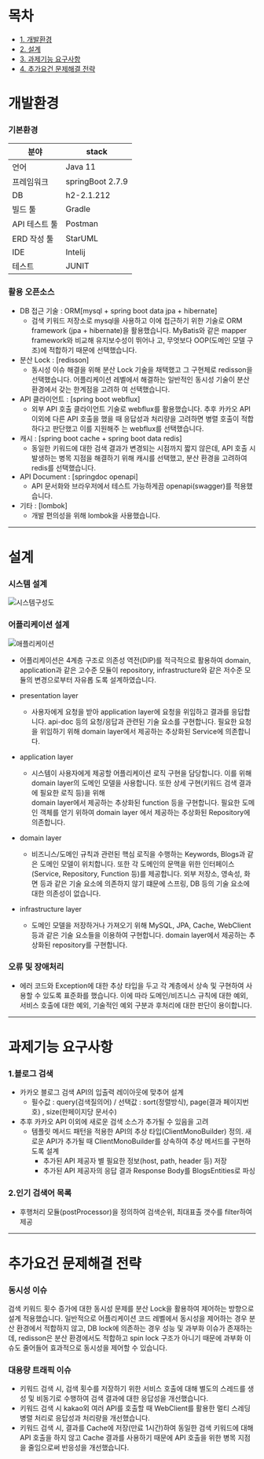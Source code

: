 # 목차
- [1. 개발환경](#개발환경)
- [2. 설계](#설계)
- [3. 과제기능 요구사항](#과제기능-요구사항)
- [4. 추가요건 문제해결 전략](#추가요건-문제해결-전략)


# 개발환경

### 기본환경

분야| stack |
--|--|
 |언어 | Java 11|
 |프레임워크 | springBoot 2.7.9
 |DB | h2-2.1.212
 |빌드 툴 | Gradle
 |API 테스트 툴 | Postman |
 |ERD 작성 툴 | StarUML |
 | IDE | Intelij |
 | 테스트 | JUNIT |
 

### 활용 오픈소스

- DB 접근 기술 : ORM[mysql + spring boot data jpa + hibernate]
  - 검색 키워드 저장소로 mysql을 사용하고 이에 접근하기 위한 기술로 ORM framework (jpa + hibernate)을 활용했습니다. MyBatis와 같은 mapper framework와 비교해 유지보수성이 뛰어나
    고, 무엇보다 OOP(도메인 모델 구조)에 적합하기 때문에 선택했습니다.
- 분산 Lock : [redisson]
  - 동시성 이슈 해결을 위해 분산 Lock 기술을 채택했고 그 구현체로 redisson을 선택했습니다. 어플리케이션 레벨에서 해결하는 일반적인 동시성 기술이 분산 환경에서 갖는 한계점을 고려하
    여 선택했습니다.
- API 클라이언트 : [spring boot webflux]
  - 외부 API 호출 클라이언트 기술로 webflux를 활용했습니다. 추후 카카오 API 이외에 다른 API 호출을 했을 때 응답성과 처리량을 고려하면 병렬 호출이 적합하다고 판단했고 이를 지원해주
    는 webflux를 선택했습니다.
- 캐시 : [spring boot cache + spring boot data redis]
  - 동일한 키워드에 대한 검색 결과가 변경되는 시점까지 짧지 않은데, API 호출 시 발생하는 병목 지점을 해결하기 위해 캐시를 선택했고, 분산 환경을 고려하여 redis를 선택했습니다.
- API Document : [springdoc openapi]
  - API 문서화와 브라우저에서 테스트 가능하게끔 openapi(swagger)를 적용했습니다.
- 기타 : [lombok]
  - 개발 편의성을 위해 lombok을 사용했습니다.

---

# 설계

### 시스템 설계

![시스템구성도](https://user-images.githubusercontent.com/20380910/226425635-a57c8c5e-1948-4022-a82f-f17aa8608054.png)


### 어플리케이션 설계

![애플리케이션](https://user-images.githubusercontent.com/20380910/226426067-73e4253d-03de-417c-8d03-72ce9dc9bf1c.png)

- 어플리케이션은 4계층 구조로 의존성 역전(DIP)를 적극적으로 활용하여 domain, application과 같은 고수준 모듈이 repository, infrastructure와 같은 저수준 모듈의 변경으로부터 자유롭
  도록 설계하였습니다.
 
- presentation layer
  - 사용자에게 요청을 받아 application layer에 요청을 위임하고 결과를 응답합니다. api-doc 등의 요청/응답과 관련된 기술 요소를 구현합니다. 필요한 요청을 위임하기 위해 domain layer에서 제공하는 추상화된 Service에 의존합니다.

- application layer
  - 시스템이 사용자에게 제공할 어플리케이션 로직 구현을 담당합니다. 이를 위해 domain layer의 도메인 모델을 사용합니다. 또한 상세 구현(키워드 검색 결과에 필요한 로직 등)을 위해    
    domain layer에서 제공하는 추상화된 function 등을 구현합니다. 필요한 도메인 객체를 얻기 위하여 domain layer 에서 제공하는 추상화된 Repository에 의존합니다.

- domain layer
  - 비즈니스/도메인 규칙과 관련된 핵심 로직을 수행하는 Keywords, Blogs과 같은 도메인 모델이 위치합니다. 또한 각 도메인의 문맥을 위한 인터페이스(Service, Repository, 
    Function 등)를 제공합니다. 외부 저장소, 영속성, 화면 등과 같은 기술 요소에 의존하지 않기 떄문에 스프링, DB 등의 기술 요소에 대한 의존성이 없습니다.

- infrastructure layer
  - 도메인 모델을 저장하거나 가져오기 위해 MySQL, JPA, Cache, WebClient 등과 같은 기술 요소들을 이용하여 구현합니다. domain layer에서 제공하는 추상화된 repository를 구현합니다.

  
### 오류 및 장애처리
- 에러 코드와 Exception에 대한 추상 타입을 두고 각 계층에서 상속 및 구현하여 사용할 수 있도록 표준화를 했습니다.
  이에 따라 도메인/비즈니스 규칙에 대한 예외, 서비스 호출에 대한 예외, 기술적인 예외 구분과 후처리에 대한 판단이 용이합니다.

---

# 과제기능 요구사항

### 1.블로그 검색
- 카카오 블로그 검색 API의 입출력 레이아웃에 맞추어 설계
  - 필수값 : query(검색질의어) / 선택값 : sort(정렬방식), page(결과 페이지번호) , size(한페이지당 문서수)
- 추후 카카오 API 이외에 새로운 검색 소스가 추가될 수 있음을 고려
  - 템플릿 메서드 패턴을 적용한 API의 추상 타입(ClientMonoBuilder) 정의. 새로운 API가 추가될 때 ClientMonoBuilder를 상속하여 추상 메서드를 구현하도록 설계
    - 추가된 API 제공자 별 필요한 정보(host, path, header 등) 저장
    - 추가된 API 제공자의 응답 결과 Response Body를 BlogsEntities로 파싱


### 2.인기 검색어 목록
- 후행처리 모듈(postProcessor)을 정의하여 검색순위, 최대표출 갯수를 filter하여 제공

---

# 추가요건 문제해결 전략

### 동시성 이슈
검색 키워드 횟수 증가에 대한 동시성 문제를 분산 Lock을 활용하여 제어하는 방향으로 설계 적용했습니다.
일반적으로 어플리케이션 코드 레벨에서 동시성을 제어하는 경우 분산 환경에서 적합하지 않고, DB lock에 의존하는 경우 성능 및 과부화 이슈가 존재하는데, redisson은 분산 환경에서도 적합하고 spin lock 구조가 아니기 때문에 과부화 이슈도 줄어들어 효과적으로 동시성을 제어할 수 있습니다.


### 대용량 트래픽 이슈
- 키워드 검색 시, 검색 횟수를 저장하기 위한 서비스 호출에 대해 별도의 스레드를 생성 및 비동기로 수행하여 검색 결과에 대한 응답성을 개선했습니다.
- 키워드 검색 시 kakao외 여러 API를 호출할 때 WebClient를 활용한 멀티 스레딩 병렬 처리로 응답성과 처리량을 개선했습니다.
- 키워드 검색 시, 결과를 Cache에 저장(만료 1시간)하여 동일한 검색 키워드에 대해 API 호출을 하지 않고 Cache 결과를 사용하기 때문에 API 호출을 위한 병목 지점을 줄임으로써 반응성을 
    개선했습니다.
